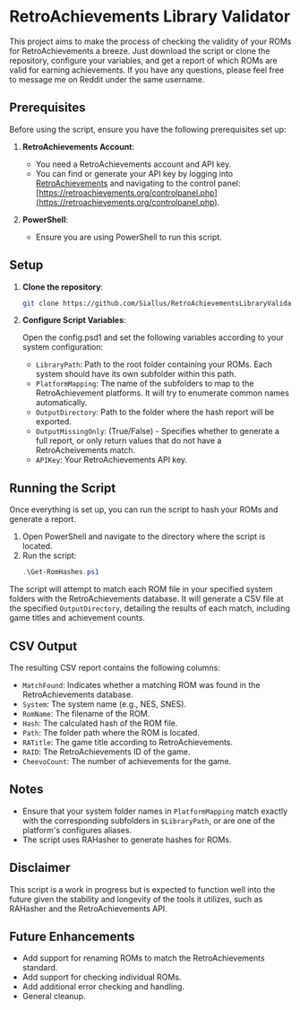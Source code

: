 # RetroAchievements Library Validator

This project aims to make the process of checking the validity of your ROMs for RetroAchievements a breeze. Just download the script or clone the repository, configure your variables, and get a report of which ROMs are valid for earning achievements. If you have any questions, please feel free to message me on Reddit under the same username.

## Prerequisites

Before using the script, ensure you have the following prerequisites set up:

1. **RetroAchievements Account**:
   - You need a RetroAchievements account and API key.
   - You can find or generate your API key by logging into [RetroAchievements](https://retroachievements.org) and navigating to the control panel: [https://retroachievements.org/controlpanel.php](https://retroachievements.org/controlpanel.php).

2. **PowerShell**:
   - Ensure you are using PowerShell to run this script.

## Setup

1. **Clone the repository**:
   ```bash
   git clone https://github.com/Siallus/RetroAchievementsLibraryValidator
   ```

2. **Configure Script Variables**:

   Open the config.psd1 and set the following variables according to your system configuration:

   - `LibraryPath`: Path to the root folder containing your ROMs. Each system should have its own subfolder within this path.
   - `PlatformMapping`: The name of the subfolders to map to the RetroAchievement platforms.  It will try to enumerate common names automatically.
   - `OutputDirectory`: Path to the folder where the hash report will be exported.
   - `OutputMissingOnly`: (True/False) - Specifies whether to generate a full report, or only return values that do not have a RetroAcheivements match.
   - `APIKey`: Your RetroAchievements API key.
   
## Running the Script

Once everything is set up, you can run the script to hash your ROMs and generate a report.

1. Open PowerShell and navigate to the directory where the script is located.
2. Run the script:
   ```powershell
   .\Get-RomHashes.ps1
   ```

The script will attempt to match each ROM file in your specified system folders with the RetroAchievements database. It will generate a CSV file at the specified `OutputDirectory`, detailing the results of each match, including game titles and achievement counts.

## CSV Output

The resulting CSV report contains the following columns:

- `MatchFound`: Indicates whether a matching ROM was found in the RetroAchievements database.
- `System`: The system name (e.g., NES, SNES).
- `RomName`: The filename of the ROM.
- `Hash`: The calculated hash of the ROM file.
- `Path`: The folder path where the ROM is located.
- `RATitle`: The game title according to RetroAchievements.
- `RAID`: The RetroAchievements ID of the game.
- `CheevoCount`: The number of achievements for the game.

## Notes

- Ensure that your system folder names in `PlatformMapping` match exactly with the corresponding subfolders in `$LibraryPath`, or are one of the platform's configures aliases.
- The script uses RAHasher to generate hashes for ROMs.

## Disclaimer

This script is a work in progress but is expected to function well into the future given the stability and longevity of the tools it utilizes, such as RAHasher and the RetroAchievements API.

## Future Enhancements

- Add support for renaming ROMs to match the RetroAchievements standard.
- Add support for checking individual ROMs.
- Add additional error checking and handling.
- General cleanup.
